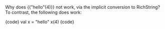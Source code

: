 Why does {{"hello"(4)}} not work, via the implicit conversion to RichString?  To contrast, the following does work:

{code}
val x = "hello"
x(4)
{code}


